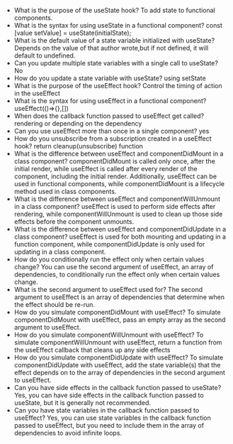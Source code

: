 - What is the purpose of the useState hook?
  To add state to functional components.
- What is the syntax for using useState in a functional component?
  const [value setValue] = useState(initialState);
- What is the default value of a state variable initialized with useState?
  Depends on the value of that author wrote,but if not defined, it will default to undefined.
- Can you update multiple state variables with a single call to useState?
  No
- How do you update a state variable with useState?
  using setState
- What is the purpose of the useEffect hook?
  Control the timing of action in the useEffect
- What is the syntax for using useEffect in a functional component?
  useEffect(()=>{},[])
- When does the callback function passed to useEffect get called?
  rendering or depending on the dependency
- Can you use useEffect more than once in a single component?
  yes
- How do you unsubscribe from a subscription created in a useEffect hook?
  return cleanup(unsubscribe) function
- What is the difference between useEffect and componentDidMount in a class component?
  componentDidMount is called only once, after the initial render, while useEffect is called after every render of the component, including the initial render. Additionally, useEffect can be used in functional components, while componentDidMount is a lifecycle method used in class components.
- What is the difference between useEffect and componentWillUnmount in a class component?
  useEffect is used to perform side effects after rendering, while componentWillUnmount is used to clean up those side effects before the component unmounts.
- What is the difference between useEffect and componentDidUpdate in a class component?
  useEffect is used for both mounting and updating in a function component, while componentDidUpdate is only used for updating in a class component.
- How do you conditionally run the effect only when certain values change?
  You can use the second argument of useEffect, an array of dependencies, to conditionally run the effect only when certain values change.
- What is the second argument to useEffect used for?
  The second argument to useEffect is an array of dependencies that determine when the effect should be re-run.
- How do you simulate componentDidMount with useEffect?
  To simulate componentDidMount with useEffect, pass an empty array as the second argument to useEffect.
- How do you simulate componentWillUnmount with useEffect?
  To simulate componentWillUnmount with useEffect, return a function from the useEffect callback that cleans up any side effects
- How do you simulate componentDidUpdate with useEffect?
  To simulate componentDidUpdate with useEffect, add the state variable(s) that the effect depends on to the array of dependencies in the second argument to useEffect.
- Can you have side effects in the callback function passed to useState?
  Yes, you can have side effects in the callback function passed to useState, but it is generally not recommended.
- Can you have state variables in the callback function passed to useEffect?
  Yes, you can use state variables in the callback function passed to useEffect, but you need to include them in the array of dependencies to avoid infinite loops.
